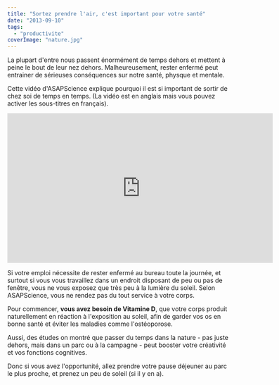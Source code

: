 ```yaml
---
title: "Sortez prendre l'air, c'est important pour votre santé"
date: "2013-09-10"
tags:
  - "productivite"
coverImage: "nature.jpg"
---
```


La plupart d'entre nous passent énormément de temps dehors et mettent à peine le bout de leur nez dehors. Malheureusement, rester enfermé peut entrainer de sérieuses conséquences sur notre santé, physque et mentale.

Cette vidéo d'ASAPScience explique pourquoi il est si important de sortir de chez soi de temps en temps. (La vidéo est en anglais mais vous pouvez activer les sous-titres en français).

<iframe src="http://www.youtube.com/embed/hmqguIFMC-Y?feature=player_embedded" height="340" width="604" allowfullscreen frameborder="0"></iframe>

Si votre emploi nécessite de rester enfermé au bureau toute la journée, et surtout si vous vous travaillez dans un endroit disposant de peu ou pas de fenêtre, vous ne vous exposez que très peu à la lumière du soleil. Selon ASAPScience, vous ne rendez pas du tout service à votre corps.

Pour commencer, **vous avez besoin de Vitamine D**, que votre corps produit naturellement en réaction à l'exposition au soleil, afin de garder vos os en bonne santé et éviter les maladies comme l'ostéoporose.

Aussi, des études on montré que passer du temps dans la nature - pas juste dehors, mais dans un parc ou à la campagne - peut booster votre créativité et vos fonctions cognitives.

Donc si vous avez l'opportunité, allez prendre votre pause déjeuner au parc le plus proche, et prenez un peu de soleil (si il y en a).
